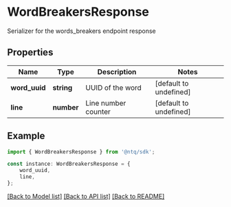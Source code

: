 # WordBreakersResponse

Serializer for the words_breakers endpoint response

## Properties

Name | Type | Description | Notes
------------ | ------------- | ------------- | -------------
**word_uuid** | **string** | UUID of the word | [default to undefined]
**line** | **number** | Line number counter | [default to undefined]

## Example

```typescript
import { WordBreakersResponse } from '@ntq/sdk';

const instance: WordBreakersResponse = {
    word_uuid,
    line,
};
```

[[Back to Model list]](../README.md#documentation-for-models) [[Back to API list]](../README.md#documentation-for-api-endpoints) [[Back to README]](../README.md)
